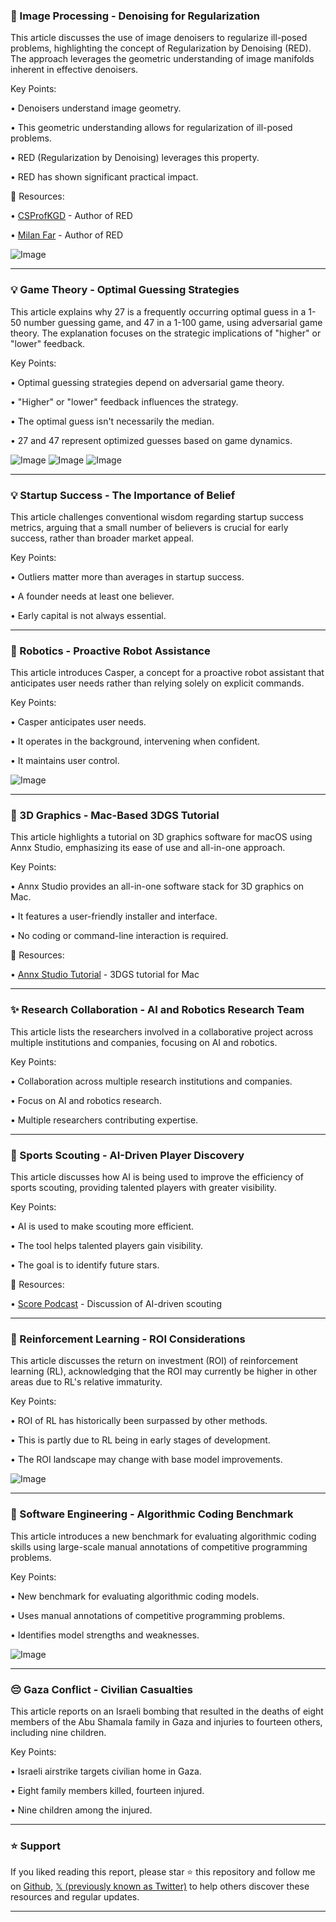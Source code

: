 ### 🤖 Image Processing - Denoising for Regularization

This article discusses the use of image denoisers to regularize ill-posed problems, highlighting the concept of Regularization by Denoising (RED).  The approach leverages the geometric understanding of image manifolds inherent in effective denoisers.

Key Points:

• Denoisers understand image geometry.


• This geometric understanding allows for regularization of ill-posed problems.


• RED (Regularization by Denoising) leverages this property.


• RED has shown significant practical impact.


🔗 Resources:

• [CSProfKGD](https://x.com/CSProfKGD) -  Author of RED


• [Milan Far](https://x.com/docmilanfar) -  Author of RED


![Image](https://pbs.twimg.com/media/GtvGG2iWIAE3zjz?format=jpg&name=small)


---

### 💡 Game Theory - Optimal Guessing Strategies

This article explains why 27 is a frequently occurring optimal guess in a 1-50 number guessing game, and 47 in a 1-100 game, using adversarial game theory.  The explanation focuses on the strategic implications of "higher" or "lower" feedback.

Key Points:

• Optimal guessing strategies depend on adversarial game theory.


• "Higher" or "lower" feedback influences the strategy.


• The optimal guess isn't necessarily the median.


•  27 and 47 represent optimized guesses based on game dynamics.



![Image](https://pbs.twimg.com/media/Gtx1yMZWkAE-aGS?format=png&name=small)
![Image](https://pbs.twimg.com/media/GtxwgdgWoAAUJOT?format=jpg&name=360x360)
![Image](https://pbs.twimg.com/media/Gtxwg_cbIAAfpEQ?format=jpg&name=small)


---

### 💡 Startup Success -  The Importance of Belief

This article challenges conventional wisdom regarding startup success metrics, arguing that a small number of believers is crucial for early success, rather than broader market appeal.

Key Points:

• Outliers matter more than averages in startup success.


• A founder needs at least one believer.


• Early capital is not always essential.


---

### 🤖 Robotics - Proactive Robot Assistance

This article introduces Casper, a concept for a proactive robot assistant that anticipates user needs rather than relying solely on explicit commands.

Key Points:

• Casper anticipates user needs.


• It operates in the background, intervening when confident.


• It maintains user control.


![Image](https://pbs.twimg.com/amplify_video_thumb/1935360640605966336/img/nxU5sVJXx-kADvoO.jpg)


---

### 🚀 3D Graphics - Mac-Based 3DGS Tutorial

This article highlights a tutorial on 3D graphics software for macOS using Annx Studio, emphasizing its ease of use and all-in-one approach.

Key Points:

• Annx Studio provides an all-in-one software stack for 3D graphics on Mac.


• It features a user-friendly installer and interface.


• No coding or command-line interaction is required.



🔗 Resources:

• [Annx Studio Tutorial](https://youtu.be/9X_2wUObfJ8?si=uDPafHzj1xv2gwDY) - 3DGS tutorial for Mac


---

### ✨ Research Collaboration -  AI and Robotics Research Team

This article lists the researchers involved in a collaborative project across multiple institutions and companies, focusing on AI and robotics.

Key Points:

• Collaboration across multiple research institutions and companies.


• Focus on AI and robotics research.


•  Multiple researchers contributing expertise.



---

### 🚀 Sports Scouting -  AI-Driven Player Discovery

This article discusses how AI is being used to improve the efficiency of sports scouting, providing talented players with greater visibility.

Key Points:

• AI is used to make scouting more efficient.


• The tool helps talented players gain visibility.


• The goal is to identify future stars.



🔗 Resources:

• [Score Podcast](https://youtu.be/uH6hsDD3ff0) -  Discussion of AI-driven scouting


---

### 🤖 Reinforcement Learning - ROI Considerations

This article discusses the return on investment (ROI) of reinforcement learning (RL), acknowledging that the ROI may currently be higher in other areas due to RL's relative immaturity.

Key Points:

• ROI of RL has historically been surpassed by other methods.


• This is partly due to RL being in early stages of development.


•  The ROI landscape may change with base model improvements.



![Image](https://pbs.twimg.com/media/GtqVkSbX0AIBIiW?format=jpg&name=small)


---

### 🤖 Software Engineering - Algorithmic Coding Benchmark

This article introduces a new benchmark for evaluating algorithmic coding skills using large-scale manual annotations of competitive programming problems.

Key Points:

• New benchmark for evaluating algorithmic coding models.


• Uses manual annotations of competitive programming problems.


• Identifies model strengths and weaknesses.



![Image](https://pbs.twimg.com/media/GtlfKAaa0AQjoh2?format=png&name=small)


---

### 😔 Gaza Conflict - Civilian Casualties

This article reports on an Israeli bombing that resulted in the deaths of eight members of the Abu Shamala family in Gaza and injuries to fourteen others, including nine children.

Key Points:

• Israeli airstrike targets civilian home in Gaza.


• Eight family members killed, fourteen injured.


• Nine children among the injured.


---

### ⭐️ Support

If you liked reading this report, please star ⭐️ this repository and follow me on [Github](https://github.com/Drix10), [𝕏 (previously known as Twitter)](https://x.com/DRIX_10_) to help others discover these resources and regular updates.

---